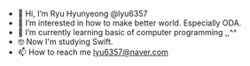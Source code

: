- 👋 Hi, I’m Ryu Hyunyeong @lyu6357
- 👀 I’m interested in how to make better world. Especially ODA. 
- 🌱 I’m currently learning basic of computer programming ,,^^ 
- 🤓 Now I'm studying Swift. 
- 📫 How to reach me lyu6357@naver.com 

<!---
lyu6357/lyu6357 is a ✨ special ✨ repository because its `README.md` (this file) appears on your GitHub profile.
You can click the Preview link to take a look at your changes.
--->
